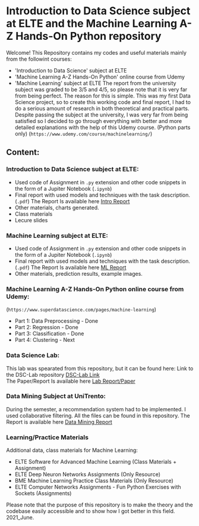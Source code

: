 # Introduction to Data Science subject at ELTE and the Machine Learning A-Z Hands-On Python repository
Welcome!
This Repository contains my codes and useful materials mainly from the followint courses:
- 'Introduction to Data Science' subject at ELTE
- 'Machine Learning A-Z Hands-On Python' online course from Udemy
- 'Machine Learning' subject at ELTE
The report from the university subject was graded to be 3/5 and 4/5, so please note that it is very far from being perfect. 
The reason for this is simple. This was my first Data Science project, so to create this working code and final report, I had to do a serious amount of research in both theoretical and practical parts.
Despite passing the subject at the university, I was very far from being satisfied so I decided to go through everything with better and more detailed explanations with the help of this Udemy course. (Python parts only) (`https://www.udemy.com/course/machinelearning/`)

## Content:

### Introduction to Data Science subject at ELTE:
- Used code of Assignment in `.py` extension and other code snippets in the form of a Jupiter Notebook (`.ipynb`)
- Final report with used models and techniques with the task description. (`.pdf`) The Report Is available here [Intro Report](https://github.com/BSSB33/machine_learning/blob/main/Introduction%20To%20Data%20Science/Assignment/Final_Report.pdf)
- Other materials, charts generated.
- Class materials
- Lecure slides

### Machine Learning subject at ELTE:
- Used code of Assignment in `.py` extension and other code snippets in the form of a Jupiter Notebook (`.ipynb`)
- Final report with used models and techniques with the task description. (`.pdf`) The Report Is available here [ML Report](https://github.com/BSSB33/machine_learning/blob/main/Semester%20project%20-%20ML%20challenge/SUBMITTED/Machine_Learning_Assignment.pdf)
- Other materials, prediction results, example images.

### Machine Learning A-Z Hands-On Python online course from Udemy:
(`https://www.superdatascience.com/pages/machine-learning`)

- Part 1: Data Preprocessing - Done
- Part 2: Regression - Done
- Part 3: Classification - Done
- Part 4: Clustering - Next

### Data Science Lab:
This lab was spearated from this repository, but it can be found here: Link to the DSC-Lab repository [DSC-Lab Link](https://github.com/BSSB33/DSC-Lab/)  
The Paper/Report Is available here [Lab Report/Paper](https://github.com/BSSB33/DSC-Lab/blob/main/Data_Science_Lab___Paper_2021.pdf)

### Data Mining Subject at UniTrento:
During the semester, a recommendation system had to be implemented. I used collaborative filtering. All the files can be found in this repository. The Report is available here [Data Mining Report](https://github.com/BSSB33/machine_learning/blob/main/Data%20Mining/Data_Mining_Final_Project_2022.pdf)

### Learning/Practice Materials
Additional data, class materials for Machine Learning:
- ELTE Software for Advanced Machine Learning (Class Materials + Assignment)
- ELTE Deep Neuron Networks Assignments (Only Resource)
- BME Machine Learning Practice Class Materials (Only Resource)
- ELTE Computer Networks Assignments - Fun Python Exercises with Sockets (Assignments)

Please note that the purpose of this repository is to make the theory and the codebase easily accessible and to show how I got better in this field. 2021_June.
